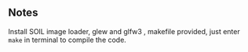 ## Notes
Install SOIL image loader, glew and glfw3 ,
makefile provided, just enter `make` in terminal to compile the code.
